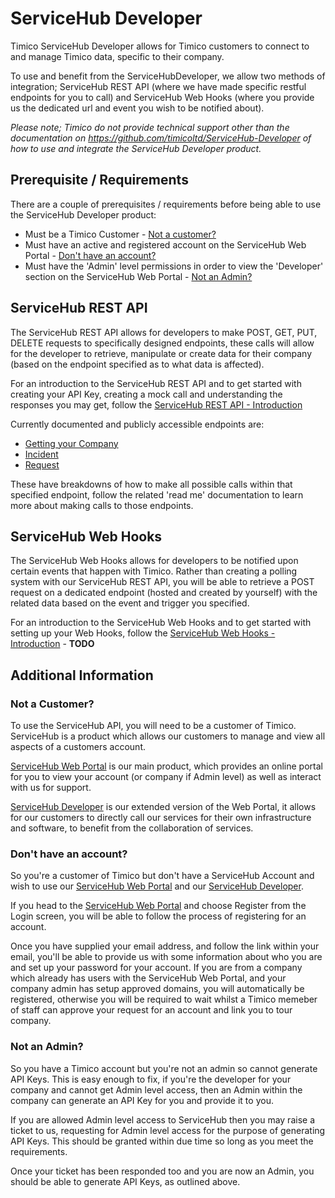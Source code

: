# ServiceHub Developer

Timico ServiceHub Developer allows for Timico customers to connect to and manage Timico data, specific to their company.

To use and benefit from the ServiceHubDeveloper, we allow two methods of integration; ServiceHub REST API (where we have made specific restful endpoints for you to call) and ServiceHub Web Hooks (where you provide us the dedicated url and event you wish to be notified about).

*Please note; Timico do not provide technical support other than the documentation on https://github.com/timicoltd/ServiceHub-Developer of how to use and integrate the ServiceHub Developer product.*

## Prerequisite / Requirements

There are a couple of prerequisites / requirements before being able to use the ServiceHub Developer product:

* Must be a Timico Customer - [Not a customer?](#not-a-customer)
* Must have an active and registered account on the ServiceHub Web Portal - [Don't have an account?](#dont-have-an-account)
* Must have the 'Admin' level permissions in order to view the 'Developer' section on the ServiceHub Web Portal - [Not an Admin?](#not-an-admin)

## ServiceHub REST API

The ServiceHub REST API allows for developers to make POST, GET, PUT, DELETE requests to specifically designed endpoints, these calls will allow for the developer to retrieve, manipulate or create data for their company (based on the endpoint specified as to what data is affected).

For an introduction to the ServiceHub REST API and to get started with creating your API Key, creating a mock call and understanding the responses you may get, follow the [ServiceHub REST API - Introduction](https://github.com/timicoltd/ServiceHub-Developer/blob/master/API-Breakdown.md)

Currently documented and publicly accessible endpoints are:

* [Getting your Company](https://github.com/timicoltd/ServiceHub-Developer/blob/master/API-Breakdown.md#example-call-getting-your-company)
* [Incident](https://github.com/timicoltd/ServiceHub-Developer/blob/master/examples/curl/incident/README.md)
* [Request](https://github.com/timicoltd/ServiceHub-Developer/blob/master/examples/curl/request/README.md)

These have breakdowns of how to make all possible calls within that specified endpoint, follow the related 'read me' documentation to learn more about making calls to those endpoints.

## ServiceHub Web Hooks

The ServiceHub Web Hooks allows for developers to be notified upon certain events that happen with Timico. Rather than creating a polling system with our ServiceHub REST API, you will be able to retrieve a POST request on a dedicated endpoint (hosted and created by yourself) with the related data based on the event and trigger you specified.

For an introduction to the ServiceHub Web Hooks and to get started with setting up your Web Hooks, follow the [ServiceHub Web Hooks - Introduction]() - **TODO**

## Additional Information

### Not a Customer?

To use the ServiceHub API, you will need to be a customer of Timico. ServiceHub is a product which allows our customers to manage and view all aspects of a customers account. 

[ServiceHub Web Portal](https://portal.timico.com) is our main product, which provides an online portal for you to view your account (or company if Admin level) as well as interact with us for support. 

[ServiceHub Developer](https://github.com/timicoltd/ServiceHub-Developer) is our extended version of the Web Portal, it allows for our customers to directly call our services for their own infrastructure and software, to benefit from the collaboration of services.

### Don't have an account?

So you're a customer of Timico but don't have a ServiceHub Account and wish to use our [ServiceHub Web Portal](https://portal.timico.com) and our [ServiceHub Developer](https://github.com/timicoltd/ServiceHub-Developer).

If you head to the [ServiceHub Web Portal](https://portal.timico.com/login) and choose Register from the Login screen, you will be able to follow the process of registering for an account.

Once you have supplied your email address, and follow the link within your email, you'll be able to provide us with some information about who you are and set up your password for your account. If you are from a company which already has users with the ServiceHub Web Portal, and your company admin has setup approved domains, you will automatically be registered, otherwise you will be required to wait whilst a Timico memeber of staff can approve your request for an account and link you to tour company.

### Not an Admin?

So you have a Timico account but you're not an admin so cannot generate API Keys. This is easy enough to fix, if you're the developer for your company and cannot get Admin level access, then an Admin within the company can generate an API Key for you and provide it to you.

If you are allowed Admin level access to ServiceHub then you may raise a ticket to us, requesting for Admin level access for the purpose of generating API Keys. This should be granted within due time so long as you meet the requirements.

Once your ticket has been responded too and you are now an Admin, you should be able to generate API Keys, as outlined above.
